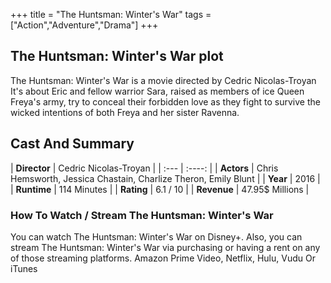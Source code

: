 +++
title = "The Huntsman: Winter's War"
tags = ["Action","Adventure","Drama"]
+++
## The Huntsman: Winter's War plot
The Huntsman: Winter's War is a movie directed by Cedric Nicolas-Troyan It's about Eric and fellow warrior Sara, raised as members of ice Queen Freya's army, try to conceal their forbidden love as they fight to survive the wicked intentions of both Freya and her sister Ravenna.
## Cast And Summary
| **Director**      | Cedric Nicolas-Troyan |
    | :---        |    :----:   |
    |  **Actors** | Chris Hemsworth, Jessica Chastain, Charlize Theron, Emily Blunt |
    | **Year**   | 2016    |
    |  **Runtime** | 114 Minutes |
    |  **Rating** | 6.1 / 10 | 
    |  **Revenue** | 47.95$ Millions |
### How To Watch / Stream The Huntsman: Winter's War
You can watch The Huntsman: Winter's War on Disney+.
Also, you can stream The Huntsman: Winter's War via purchasing or having a rent on any of those streaming platforms.
Amazon Prime Video, Netflix, Hulu, Vudu Or iTunes